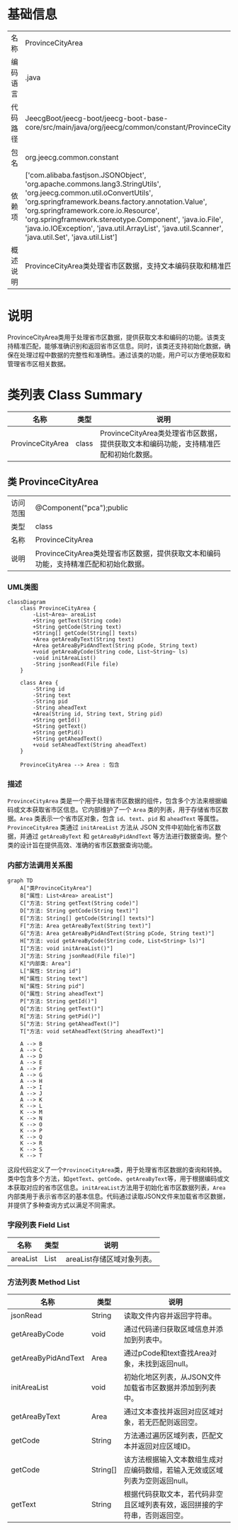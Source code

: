 # 基础信息

|      |      |
|------|------|
| 名称 | ProvinceCityArea |
| 编码语言 | .java |
| 代码路径 | JeecgBoot/jeecg-boot/jeecg-boot-base-core/src/main/java/org/jeecg/common/constant/ProvinceCityArea.java |
| 包名 | org.jeecg.common.constant |
| 依赖项 | ['com.alibaba.fastjson.JSONObject', 'org.apache.commons.lang3.StringUtils', 'org.jeecg.common.util.oConvertUtils', 'org.springframework.beans.factory.annotation.Value', 'org.springframework.core.io.Resource', 'org.springframework.stereotype.Component', 'java.io.File', 'java.io.IOException', 'java.util.ArrayList', 'java.util.Scanner', 'java.util.Set', 'java.util.List'] |
| 概述说明 | ProvinceCityArea类处理省市区数据，支持文本编码获取和精准匹配。 |

# 说明

ProvinceCityArea类用于处理省市区数据，提供获取文本和编码的功能。该类支持精准匹配，能够准确识别和返回省市区信息。同时，该类还支持初始化数据，确保在处理过程中数据的完整性和准确性。通过该类的功能，用户可以方便地获取和管理省市区相关数据。

# 类列表 Class Summary

| 名称   | 类型  | 说明 |
|-------|------|-------------|
| ProvinceCityArea | class | ProvinceCityArea类处理省市区数据，提供获取文本和编码功能，支持精准匹配和初始化数据。 |



## 类 ProvinceCityArea

|      |      |
|------|------|
| 访问范围 | @Component("pca");public |
| 类型 | class |
| 名称 | ProvinceCityArea |
| 说明 | ProvinceCityArea类处理省市区数据，提供获取文本和编码功能，支持精准匹配和初始化数据。 |


### UML类图

```mermaid
classDiagram
    class ProvinceCityArea {
        -List~Area~ areaList
        +String getText(String code)
        +String getCode(String text)
        +String[] getCode(String[] texts)
        +Area getAreaByText(String text)
        +Area getAreaByPidAndText(String pCode, String text)
        +void getAreaByCode(String code, List~String~ ls)
        -void initAreaList()
        -String jsonRead(File file)
    }

    class Area {
        -String id
        -String text
        -String pid
        -String aheadText
        +Area(String id, String text, String pid)
        +String getId()
        +String getText()
        +String getPid()
        +String getAheadText()
        +void setAheadText(String aheadText)
    }

    ProvinceCityArea --> Area : 包含
```

### 描述
`ProvinceCityArea` 类是一个用于处理省市区数据的组件，包含多个方法来根据编码或文本获取省市区信息。它内部维护了一个 `Area` 类的列表，用于存储省市区数据。`Area` 类表示一个省市区对象，包含 `id`、`text`、`pid` 和 `aheadText` 等属性。`ProvinceCityArea` 类通过 `initAreaList` 方法从 JSON 文件中初始化省市区数据，并通过 `getAreaByText` 和 `getAreaByPidAndText` 等方法进行数据查询。整个类的设计旨在提供高效、准确的省市区数据查询功能。


### 内部方法调用关系图

```mermaid
graph TD
    A["类ProvinceCityArea"]
    B["属性: List<Area> areaList"]
    C["方法: String getText(String code)"]
    D["方法: String getCode(String text)"]
    E["方法: String[] getCode(String[] texts)"]
    F["方法: Area getAreaByText(String text)"]
    G["方法: Area getAreaByPidAndText(String pCode, String text)"]
    H["方法: void getAreaByCode(String code, List<String> ls)"]
    I["方法: void initAreaList()"]
    J["方法: String jsonRead(File file)"]
    K["内部类: Area"]
    L["属性: String id"]
    M["属性: String text"]
    N["属性: String pid"]
    O["属性: String aheadText"]
    P["方法: String getId()"]
    Q["方法: String getText()"]
    R["方法: String getPid()"]
    S["方法: String getAheadText()"]
    T["方法: void setAheadText(String aheadText)"]

    A --> B
    A --> C
    A --> D
    A --> E
    A --> F
    A --> G
    A --> H
    A --> I
    A --> J
    A --> K
    K --> L
    K --> M
    K --> N
    K --> O
    K --> P
    K --> Q
    K --> R
    K --> S
    K --> T
```

这段代码定义了一个`ProvinceCityArea`类，用于处理省市区数据的查询和转换。类中包含多个方法，如`getText`、`getCode`、`getAreaByText`等，用于根据编码或文本获取对应的省市区信息。`initAreaList`方法用于初始化省市区数据列表，`Area`内部类用于表示省市区的基本信息。代码通过读取JSON文件来加载省市区数据，并提供了多种查询方式以满足不同需求。

### 字段列表 Field List

| 名称  | 类型  | 说明 |
|-------|-------|------|
| areaList | List<Area> | areaList存储区域对象列表。 |

### 方法列表 Method List

| 名称  | 类型  | 说明 |
|-------|-------|------|
| jsonRead | String | 读取文件内容并返回字符串。 |
| getAreaByCode | void | 通过代码递归获取区域信息并添加到列表中。 |
| getAreaByPidAndText | Area | 通过pCode和text查找Area对象，未找到返回null。 |
| initAreaList | void | 初始化地区列表，从JSON文件加载省市区数据并添加到列表中。 |
| getAreaByText | Area | 通过文本查找并返回对应区域对象，若无匹配则返回空。 |
| getCode | String | 方法通过遍历区域列表，匹配文本并返回对应区域ID。 |
| getCode | String[] | 该方法根据输入文本数组生成对应编码数组，若输入无效或区域列表为空则返回null。 |
| getText | String | 根据代码获取文本，若代码非空且区域列表有效，返回拼接的字符串，否则返回空。 |





